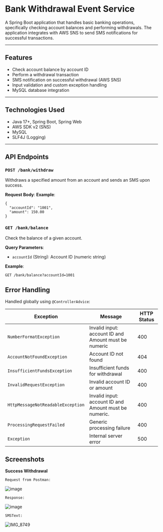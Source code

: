 # Bank Withdrawal Event Service

A Spring Boot application that handles basic banking operations, specifically checking account balances and performing withdrawals. The application integrates with AWS SNS to send SMS notifications for successful transactions.

---

## Features

-  Check account balance by account ID
-  Perform a withdrawal transaction
-  SMS notification on successful withdrawal (AWS SNS)
-  Input validation and custom exception handling
-  MySQL database integration

---

## Technologies Used

- Java 17+, Spring Boot, Spring Web
- AWS SDK v2 (SNS)
- MySQL
- SLF4J (Logging)

---

## API Endpoints
### `POST /bank/withdraw`

Withdraws a specified amount from an account and sends an SMS upon success.

**Request Body**:
**Example**:
```http
{
  "accountId": "1001",
  "amount": 150.00
}
```

### `GET /bank/balance`

Check the balance of a given account.

**Query Parameters**:
- `accountId` (String): Account ID (numeric string)

**Example**:
```http
GET /bank/balance?accountId=1001
```

## Error Handling

Handled globally using `@ControllerAdvice`:

| Exception                          | Message                                               | HTTP Status |
|-----------------------------------|-------------------------------------------------------|-------------|
| `NumberFormatException`           | Invalid input: account ID and Amount must be numeric | 400         |
| `AccountNotFoundException`        | Account ID not found                                 | 404         |
| `InsufficientFundsException`      | Insufficient funds for withdrawal                    | 400         |
| `InvalidRequestException`         | Invalid account ID or amount                         | 400         |
| `HttpMessageNotReadableException` | Invalid input: account ID and Amount must be numeric.| 400         |
| `ProcessingRequestFailed`         | Generic processing failure                           | 400         |
| `Exception`                       | Internal server error                                | 500         |

## Screenshots
**Success Withdrawal**
```
Request from Postman:
```
![image](https://github.com/user-attachments/assets/854f94d5-4c77-4385-b485-d042d478d10e)
```
Response:
```
![image](https://github.com/user-attachments/assets/8517d810-b9b5-416e-817a-cbeb6c66ba14)
```
SMSText:
```
![IMG_8749](https://github.com/user-attachments/assets/6fd2fd89-7c7f-47d3-b75f-7b5f485bc448)




